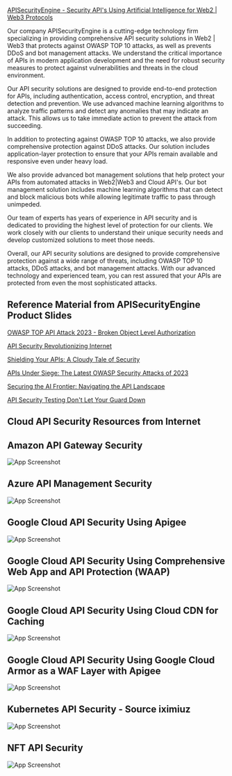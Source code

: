 [APISecurityEngine - Security API's Using Artificial Intelligence for Web2 | Web3 Protocols](https://apisecurityengine.com/)

Our company APISecurityEngine is a cutting-edge technology firm specializing in providing comprehensive API security solutions in Web2 | Web3 that protects against OWASP TOP 10 attacks, as well as prevents DDoS and bot management attacks. We understand the critical importance of APIs in modern application development and the need for robust security measures to protect against vulnerabilities and threats in the cloud environment.

Our API security solutions are designed to provide end-to-end protection for APIs, including authentication, access control, encryption, and threat detection and prevention. We use advanced machine learning algorithms to analyze traffic patterns and detect any anomalies that may indicate an attack. This allows us to take immediate action to prevent the attack from succeeding.

In addition to protecting against OWASP TOP 10 attacks, we also provide comprehensive protection against DDoS attacks. Our solution includes application-layer protection to ensure that your APIs remain available and responsive even under heavy load.

We also provide advanced bot management solutions that help protect your APIs from automated attacks in Web2|Web3 and Cloud API's. Our bot management solution includes machine learning algorithms that can detect and block malicious bots while allowing legitimate traffic to pass through unimpeded.

Our team of experts has years of experience in API security and is dedicated to providing the highest level of protection for our clients. We work closely with our clients to understand their unique security needs and develop customized solutions to meet those needs.

Overall, our API security solutions are designed to provide comprehensive protection against a wide range of threats, including OWASP TOP 10 attacks, DDoS attacks, and bot management attacks. With our advanced technology and experienced team, you can rest assured that your APIs are protected from even the most sophisticated attacks.

## Reference Material from APISecurityEngine Product Slides

[OWASP TOP API Attack 2023 - Broken Object Level Authorization](https://github.com/spartancyberultron/apisecurityengine/blob/main/OWASP%20TOP%20API%20Attack%202023%20-%20Broken%20Object%20Level%20Authorization.pdf)

[API Security Revolutionizing Internet](https://github.com/spartancyberultron/apisecurityengine/blob/main/API%20Security%20Revolutionizing%20Internet.pdf)

[Shielding Your APIs: A Cloudy Tale of Security](https://github.com/spartancyberultron/apisecurityengine/blob/main/Shielding%20Your%20APIs%20A%20Cloudy%20Tale%20of%20Security.pdf)

[APIs Under Siege: The Latest OWASP Security Attacks of 2023](https://github.com/spartancyberultron/apisecurityengine/blob/main/APIs%20Under%20Siege%20The%20Latest%20OWASP%20Security%20Attacks%20of%202023.pdf)

[Securing the AI Frontier: Navigating the API Landscape](https://github.com/spartancyberultron/apisecurityengine/blob/main/Securing%20the%20AI%20Frontier%20Navigating%20the%20API%20Landscape.pdf)

[API Security Testing Don't Let Your Guard Down](https://github.com/spartancyberultron/apisecurityengine/blob/main/API%20Security%20Testing%20Don't%20Let%20Your%20Guard%20Down.pdf)


## Cloud API Security Resources from Internet

## Amazon API Gateway Security

![App Screenshot](https://github.com/goyalvartul/code/blob/main/Security%20Overview%20of%20Amazon%20API%20Gateway.png)

## Azure API Management Security

![App Screenshot](https://github.com/goyalvartul/code/blob/main/Security%20Overview%20of%20Azure%20API-Management.png)

## Google Cloud API Security Using Apigee

![App Screenshot](https://github.com/goyalvartul/code/blob/main/Security%20Overview%20of%20Google%20Cloud%20API%20Using%20Apigee.png)

## Google Cloud API Security Using Comprehensive Web App and API Protection (WAAP)

![App Screenshot](https://github.com/goyalvartul/code/blob/main/Security%20Overview%20of%20Google%20Cloud%20API%20Implement%20Comprehensive%20Web%20App%20and%20API%20Protection%20(WAAP).png)

## Google Cloud API Security Using Cloud CDN for Caching

![App Screenshot](https://github.com/goyalvartul/code/blob/main/Security%20Overview%20of%20Google%20Cloud%20API%20Using%20Cloud%20CDN%20for%20caching.png)

## Google Cloud API Security Using Google Cloud Armor as a WAF Layer with Apigee

![App Screenshot](https://github.com/goyalvartul/code/blob/main/Security%20Overview%20of%20Google%20Cloud%20API%20Using%20Google%20Cloud%20Armor%20as%20a%20WAF%20layer%20along%20with%20Apigee.png)

## Kubernetes API Security - Source iximiuz

![App Screenshot](https://github.com/goyalvartul/code/blob/main/Kubernetes-API-Security.png)
  
## NFT API Security

![App Screenshot](https://github.com/goyalvartul/code/blob/main/NFT-API-Security.png)

